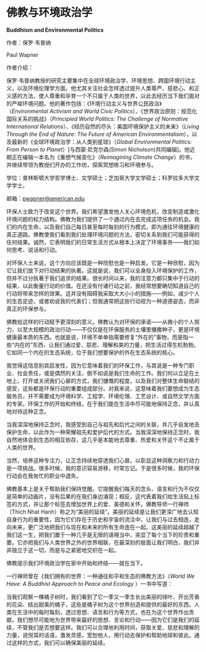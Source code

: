 # 佛教与环境政治学

**Buddhism and Environmental Politics**

作者：保罗·韦普纳

Paul Wapner

作者介绍：

保罗·韦普纳教授的研究主要集中在全球环境政治学、环境思想、跨国环境行动主义，以及环境伦理学方面。他尤其关注社会怎样透过提升人类尊严、慈悲心、和正义感的方法，使人尊重和孕育一个不只属于人类的世界，以此去经历当下我们面对的严峻环境问题。他的著作包括：《环境行动主义与世界公民政治》（_Environmental Activism and World Civic Politics_）、《世界政治原则：规范化国际关系的挑战》（_Principled World Politics: The Challenge of Normative International Relations_）、《经历自然的尽头：美国环境保护主义的未来》（_Living Through the End of Nature: The Future of American Environmentalism_），以及最新的《全球环境政治学：从人类到星球》（_Global Environmental Politics: From Person to Planet_）\[与西蒙·尼克尔森\(Simon Nicholson\)共同编辑\]。他近期正在编辑一本名为《重想气候变化》（_Reimagining Climate Change_）的书，并继续带领为教授们开办的工作坊，探索冥想练习和环境参与。

学位：普林斯顿大学哲学博士、文学硕士；芝加哥大学文学硕士；科罗拉多大学文学学士。

邮箱：pwapner@american.edu

环保人士致力于改变这个世界。我们希望激发他人关心环境危机，改变制造或激化环境问题的权力结构。佛教为我们提供了一个通过内在去完成这项任务的机会。我们的内在生命，以及我们自己每日甚至每时每刻的行为模式，即为通往环境健康的真正道路。佛教使我们看到我们处理环境问题的方法，密切关系到我们可能获得的任何结果。诚然，它表明我们的日常生活方式从根本上决定了环境事务——我们如何思考、说话和行动。

对环保人士来说，这个方向应该既是一种欣慰也是一种启发。它是一种欣慰，因为它让我们放下对行动结果的执著。这就是说，我们可以全身投入环境保护的工作，但并不过分执著于我们追求的结果。很长时间以来，我的注意力都只集中于行动的结果，以此衡量行动的价值。在还没有付诸行动之前，我经常想要确切知道自己的行动将带来怎样的效果。这并没有阻碍我采取大大小小的措施——例如，减少个人的生态足迹，或者劝说我的代表们；但我通常把这些行动视为一种道德姿态，而非真正的环保参与。

佛教给这样的行动赋予更深刻的意义。佛教认为对环保的承诺——从微小的个人努力，以至大规模的政治行动——不仅仅是在环保服务的土壤里播撒种子，更是环境健康最本质的东西。也就是说，环境不单单指需要修复“外在的”事物，而是指一些“内在的”东西，让我们通过爱、慈悲、理解和美的力量，把生活过得生机勃勃。它如同一个内在的生态系统，位于我们想要保护的外在生态系统的核心。

我觉得这信息别具启发性，因为它意味着我们的环保工作，与其说是一种专门职业、社会责任，或是偶然的关注，倒不如说是我们生命的工作。我们何以立足在土地上，打开或关闭我们心扉的方式，我们慷慨的程度，以及我们对整体生命联结的感受，这些都是环保行动的重要组成部分。对我来说，这意味着我们要想成为生态服务员，并不需要成为环境科学、工程学、环境伦理、工艺设计、或自然文学方面的专家。环保工作的开始和终结，在于我们能在生活中尽可能地保持正念，并认真地对待这种正念。

当我深深地保持正念时，我感受到自己与祖先和后代之间的关联，并几乎自发地去保护生命，以此作为一种荣耀祖先和爱护后代的方式。当我深深地保持正念时，我自然地体会到生态的相互依存，这几乎是本能地去尊重、热爱和关怀这个不止属于人类的世界。

当然，培养这种专注力，让正念持续地穿透我们心扉，以彰显这种洞察力和行动力是一项挑战。很多时候，我的意识容易游移，时常忘记。于是很多时候，我的环保行动会在我匆忙的职业中退失。

佛教基本上是关于帮助我们保持觉醒。它提醒我们每天的念头、语言和行为不仅仅是简单的动画片，没有后果的在我们身边涌现；相反，这代表着我们给生活贴上标签的方式，并让那个标签去增加世界上的爱、美德和关怀。佛教导师一行禅师（Thich Nhat Hanh）称之为“美丽的延续”。美丽的延续是让我们更深广地去认知自身行为的重要性，因为它们存在于历史和宇宙的流注中，让我们与过去相连，走向未来，更广泛地把我们与现在和未来的所有生命连在一起。这美丽的延续超越了我们这一生，把我们置于一种几乎是无限的语境当中，突显了每个当下的珍贵和重要。它亦把我们与人类世界之外的世界相联，在最深刻的层面让我们明白，我们并非独立于这一切，而是与之紧密地交织在一起。

佛教提示我们环境政治学在家中开始和终结——就在当下。

一行禅师曾在《我们拥有的世界：一种通往和平和生态的佛教方法》（_World We Have: A Buddhist Approach to Peace and Ecology_ ）一书中写道：

当我们观察一棵橘子树时，我们看到了它一季又一季生长出美丽的绿叶、开出芳香的花朵、结出甜美的橘子，这些是橘子树为这个世界创造和提供的最好的东西。人类在生活中的每时每刻，透过思想、语言和行为等方式，也在为这个世界作出贡献。我们想尽可能地为世界带来最好的思想、言论和行动——因为它们是我们的延续，不管我们是否想要这样。我们可以合理地利用时间，获取关爱、慈悲和理解的力量，说悦耳的话语，激发灵感，宽恕他人，用行动去保护和帮助地球和彼此。通过这样的方式，我们可以确保美丽的延续。

